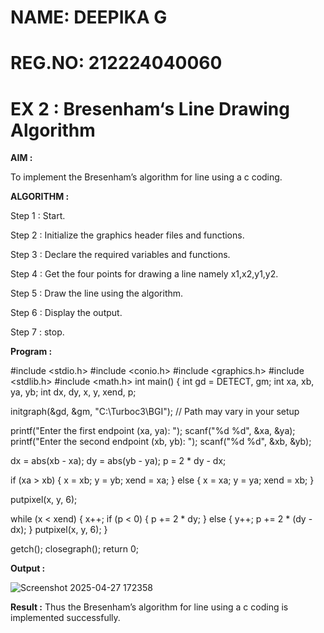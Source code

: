 # NAME: DEEPIKA G
# REG.NO: 212224040060

# EX 2 : Bresenham‘s Line Drawing Algorithm

**AIM :**

 To  implement the Bresenham’s  algorithm for line using a c coding.

**ALGORITHM :**

   Step 1 : Start.
   
   Step 2 : Initialize the graphics header files and functions.

   Step 3 : Declare the required variables and functions.

   Step 4 : Get the four points for drawing a line namely x1,x2,y1,y2.

   Step 5 : Draw the line using the algorithm.

   Step  6 : Display the output.

   Step 7 : stop.

**Program :**

#include <stdio.h>
#include <conio.h>
#include <graphics.h>
#include <stdlib.h>
#include <math.h>
int main()
   {
     int gd = DETECT, gm;
     int xa, xb, ya, yb;
     int dx, dy, x, y, xend, p;

initgraph(&gd, &gm, "C:\\Turboc3\\BGI");  // Path may vary in your setup

printf("Enter the first endpoint (xa, ya): ");
scanf("%d %d", &xa, &ya);
printf("Enter the second endpoint (xb, yb): ");
scanf("%d %d", &xb, &yb);

dx = abs(xb - xa);
dy = abs(yb - ya);
p = 2 * dy - dx;

if (xa > xb) {
    x = xb;
    y = yb;
    xend = xa;
} else {
    x = xa;
    y = ya;
    xend = xb;
}

putpixel(x, y, 6);

while (x < xend) {
    x++;
    if (p < 0) {
        p += 2 * dy;
    } else {
        y++;
        p += 2 * (dy - dx);
    }
    putpixel(x, y, 6);
}

getch();
closegraph();
return 0;

**Output :**

![Screenshot 2025-04-27 172358](https://github.com/user-attachments/assets/baa35be7-ddbb-4a92-96e0-cb1b6084f8ff)

**Result :**
Thus the Bresenham’s algorithm for line using a c coding is implemented successfully.
